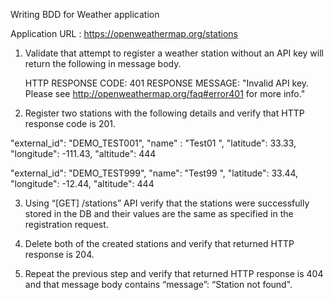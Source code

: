 
Writing BDD for Weather application 

Application URL : https://openweathermap.org/stations 

1.	Validate that attempt to register a weather station without an API key will return the following in message body. 

	HTTP RESPONSE CODE: 401
	RESPONSE MESSAGE: "Invalid API key. Please see http://openweathermap.org/faq#error401 for more info." 

2.	Register two stations with the following details and verify that HTTP response code is 201. 

 
"external_id": "DEMO_TEST001",
"name" : "Test01 <Random Number>", 
"latitude": 33.33,
"longitude": -111.43,
"altitude": 444 
 
"external_id": "DEMO_TEST999",
"name": "Test99 <Random Number>", 
"latitude": 33.44,
"longitude": -12.44,
"altitude": 444 
 
3.	Using “[GET] /stations” API verify that the stations were successfully stored in the DB and their values are the same as specified in the registration request. 

4.	Delete both of the created stations and verify that returned HTTP response is 204. 

5.	Repeat the previous step and verify that returned HTTP response is 404 and that message body contains “message”: “Station not found".
